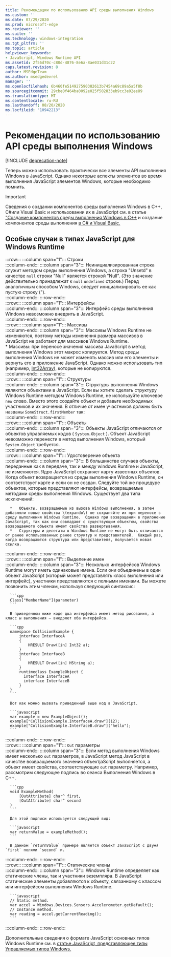 ```yaml
---
title: Рекомендации по использованию API среды выполнения Windows
ms.custom: ''
ms.date: 07/29/2020
ms.prod: microsoft-edge
ms.reviewer: ''
ms.suite: ''
ms.technology: windows-integration
ms.tgt_pltfrm: ''
ms.topic: article
helpviewer_keywords:
- JavaScript, Windows Runtime API
ms.assetid: 2f56d70c-c80d-4876-8e6a-8ae031d31c22
caps.latest.revision: 8
author: MSEdgeTeam
ms.author: msedgedevrel
manager: ''
ms.openlocfilehash: 6b460fe514927590382613b7454a69c89a5a5f8b
ms.sourcegitcommit: 29cbe0f464ba0092e025f502833eb9cc3e02ee89
ms.translationtype: MT
ms.contentlocale: ru-RU
ms.lasthandoff: 08/20/2020
ms.locfileid: "10942213"
---
```

# Рекомендации по использованию API среды выполнения Windows  

[!INCLUDE [deprecation-note](../includes/legacy-edge-note.md)]  

Теперь можно использовать практически все элементы API выполнения Windows в JavaScript.  Однако некоторые аспекты элементов во время выполнения JavaScript элементов Windows, которые необходимо помнить.  

> [!IMPORTANT]
> Сведения о создании компонентов среды выполнения Windows в C++, C#или Visual Basic и использовании их в JavaScript см. в статье ["Создание компонентов среды выполнения Windows в C++][WindowsUwpComponentsCreatingCpp] и создание компонентов среды выполнения [в C# и Visual Basic.][WindowsUwpComponentsCreatingCsharpVb]  

## Особые случаи в типах JavaScript для Windows Runtime  

:::row:::
   :::column span="1":::
      Строки  
   :::column-end:::
   :::column span="3":::
      Неинициализированная строка служит методом среды выполнения Windows, а строка "Unsetd" в качестве `null` строки "Null" является строкой "Null".  \(Это значение действительно принадлежат к `null` `undefined` строке.\) Перед аналогичным способом Windows, следует инициализировать ее как пустую строку \("\).  
   :::column-end:::
:::row-end:::  
:::row:::
   :::column span="1":::
      Интерфейсы  
   :::column-end:::
   :::column span="3":::
      Интерфейс среды выполнения Windows невозможно внедрить в JavaScript.  
   :::column-end:::
:::row-end:::  
:::row:::
   :::column span="1":::
      Массивы  
   :::column-end:::
   :::column span="3":::
      Массивы Windows Runtime не изменяются, поэтому методы изменения размера массивов в JavaScript не работают для массивов Windows Runtime.  
      *   Массивы: при переносе значения массива JavaScript в метод выполнения Windows этот макрос копируется.  Метод среды выполнения Windows не может изменять массив или его элементы и вернуть его в приложение JavaScript.  Однако можно использовать тип \(например, [Int32Array][MDNInt32array]\), которые не копируются.  
   :::column-end:::
:::row-end:::  
:::row:::
   :::column span="1":::
      Структуры  
   :::column-end:::
   :::column span="3":::
      Структуры выполнения Windows являются объектами в JavaScript.  Если вы хотите сделать структуру Windows Runtime методом Windows Runtime, не используйте ключевое `new` слово.  Вместо этого создайте объект и добавьте необходимых участников и их значения.  В отличие от имен участников должны быть названы `SomeStruct.firstMember` так:  
   :::column-end:::
:::row-end:::  
:::row:::
   :::column span="1":::
      Объекты  
   :::column-end:::
   :::column span="3":::
      Объекты JavaScript отличаются от объектов управляемых кодов \( `System.Object` \).  Объект JavaScript невозможно перенести в метод выполнения Windows, который `System.Object` требуется.  
   :::column-end:::
:::row-end:::  
:::row:::
   :::column span="1":::
      Удостоверение объекта  
   :::column-end:::
   :::column span="3":::
      В большинстве случаев объекты, переданные как в передаче, так и между windows Runtime и JavaScript, не изменяются.  Ядро JavaScript сохраняет карту известных объектов.  Когда объект возвращается из среды выполнения Windows Runtime, он соответствует карте и если он не создан.  Следуйте той же процедуре объектов, которые представляют интерфейсы, возвращаемые методами среды выполнения Windows.  Существует два типа исключений:  
      
      *   Объекты, возвращаемые из вызова Windows выполнения, а затем добавляли новые свойства \(expando\) не сохраняйте их при переносе в среду выполнения Windows Runtime.  Однако при возвращении в приложение JavaScript, так как они совпадают с существующим объектом, свойства возвращаемого объекта имеют свойства развертывания.  
      *   Структуры и делегаты в Windows Runtime не могут быть отличаются от ранее использованных ранее структур и представителей.  Каждый раз, когда возвращаются структура или представителя, получается новая ссылка.  
   :::column-end:::
:::row-end:::  
:::row:::
   :::column span="1":::
      Выделение имен  
   :::column-end:::
   :::column span="3":::
      Несколько интерфейсов Windows Runtime могут иметь одинаковые имена.  Если они объединены в один объект JavaScript (который может представлять класс выполнения или интерфейс), участники представляются с полными именами.  Вы можете позвонить этим членам, используя следующий синтаксис:  
      
      ```cpp
      Class["MemberName"](parameter)
      ```  
      
      В приведенном ниже коде два интерфейса имеет метод рисования, а класс ы выполнения — внедряет оба интерфейса.  
      
      ```cpp
      namespace CollisionExample {
          interface InterfaceA
          {
              HRESULT Draw([in] Int32 a);
          }
          interface InterfaceB
          {
              HRESULT Draw([in] HString a);
          }
          runtimeclass ExampleObject {
            interface InterfaceA
            interface InterfaceB
          }
      }
      ```  
      
      Вот как можно вызвать приведенный выше код в JavaScript.  
      
      ```javascript
      var example = new ExampleObject();
      example["CollisionExample.InterfaceA.draw"](12);
      example["CollisionExample.InterfaceB.draw"]("hello");
      ```  
   :::column-end:::
:::row-end:::  
:::row:::
   :::column span="1":::
      `Out` параметры  
   :::column-end:::
   :::column span="3":::
      Если метод выполнения Windows имеет несколько `out` параметров, в JavaScript метод JavaScript в качестве возвращаемого значения объектjaScript выполняется, а объект имеет свойства, соответствующие `out` параметру.  Например, рассмотрим следующее подпись во сеанса Выполнения Windows в C++.  
      
      ```cpp
      void ExampleMethod(
          [OutAttribute] char^ first,
          [OutAttribute] char^ second
      )
      ```  
      
      Для этой подписи используется следующий вид:  
      
      ```javascript
      var returnValue = exampleMethod();
      ```  
      
      В данном `returnValue` примере является объект JavaScript с двумя `first` полями `second` и.  
   :::column-end:::
:::row-end:::  
:::row:::
   :::column span="1":::
      Статические члены  
   :::column-end:::
   :::column span="3":::
      Windows Runtime определяет как статические члены, так и участники экземпляра.  В JavaScript статические элементы добавляются к объекту, связанному с классом или интерфейсом выполнения Windows Runtime.  
      
      ```javascript
      // Static method.
      var accel = Windows.Devices.Sensors.Accelerometer.getDefault();
      // Instance method.
      var reading = accel.getCurrentReading();
      ```  
   :::column-end:::
:::row-end:::  
    
Дополнительные сведения о формате JavaScript основных типов Windows Runtime см. в [статье JavaScript, представляющее типы Управляемых типов Windows.][WindowsRuntimeJavascriptTypes]  

<!-- links -->  
 
[WindowsRuntimeJavascriptTypes]: ./javascript-representation-of-windows-runtime-types.md "Представление JavaScript типов среды выполнения Windows | Документы Майкрософт"

[WindowsUwpComponentsCreatingCpp]: /windows/uwp/winrt-components/creating-windows-runtime-components-in-cpp "Компоненты среды выполнения Windows с C+++/CX | Документы Майкрософт"  
[WindowsUwpComponentsCreatingCsharpVb]: /windows/uwp/winrt-components/creating-windows-runtime-components-in-csharp-and-visual-basic "Компоненты среды выполнения Windows с C# и Visual Basic | Документы Майкрософт"  

[MDNInt32array]: https://developer.mozilla.org/docs/Web/JavaScript/Reference/Global_Objects/Int32Array "Int32Array | MDN"  